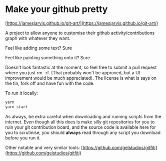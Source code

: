 # Make your github pretty

[https://jamesjarvis.github.io/git-art/](https://jamesjarvis.github.io/git-art/)

A project to allow anyone to customise their github activity/contributions graph with whatever they want.

Feel like adding some text? Sure

Feel like painting something onto it? Sure

Doesn't look fantastic at the moment, so feel free to submit a pull request where you just rm -rf. (That probably won't be approved, but a UI improvement would be much appreciated).
The license is what is says on the tin, fork off and have fun with the code.

To run it locally:

```bash
yarn
yarn start
```

As always, be extra careful when downloading and running scripts from the internet. Even though all this does is make silly git repositories for you to ruin your git contribution board, and the source code is available here for you to scrutinise, you should **always** read through any script you download before you run it.

Other notable and very similar tools: [https://github.com/gelstudios/gitfiti](https://github.com/gelstudios/gitfiti)

